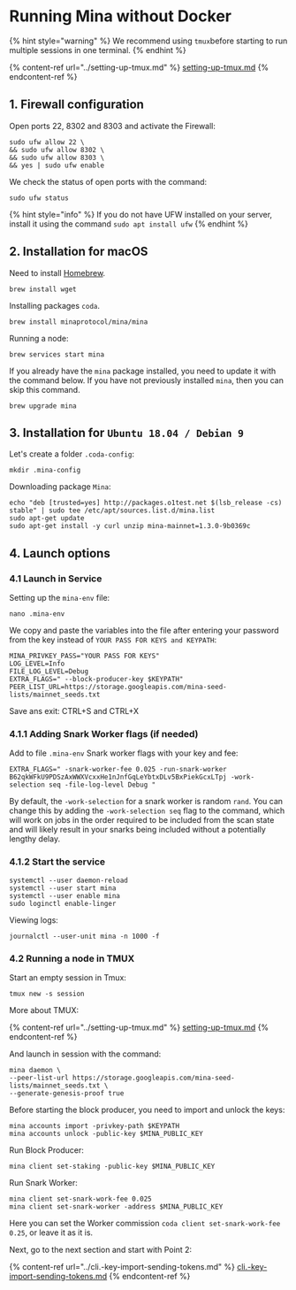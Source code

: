 # Running Mina without Docker

{% hint style="warning" %}
We recommend using `tmux`before starting to run multiple sessions in one terminal.
{% endhint %}

{% content-ref url="../setting-up-tmux.md" %}
[setting-up-tmux.md](../setting-up-tmux.md)
{% endcontent-ref %}

## 1. Firewall configuration

Open ports 22, 8302 and 8303 and activate the Firewall:

```
sudo ufw allow 22 \
&& sudo ufw allow 8302 \
&& sudo ufw allow 8303 \
&& yes | sudo ufw enable
```

We check the status of open ports with the command:

```
sudo ufw status
```

{% hint style="info" %}
If you do not have UFW installed on your server, install it using the command `sudo apt install ufw`
{% endhint %}

## 2. Installation for macOS

Need to install [Homebrew](https://brew.sh/).

```
brew install wget
```

Installing packages `coda`.

```
brew install minaprotocol/mina/mina
```

Running a node:

```
brew services start mina
```

If you already have the `mina` package installed, you need to update it with the command below. If you have not previously installed `mina`, then you can skip this command.

```
brew upgrade mina
```

## 3. Installation for `Ubuntu 18.04 / Debian 9`

Let's create a folder `.coda-config`:

```
mkdir .mina-config
```

Downloading package `Mina`:

```
echo "deb [trusted=yes] http://packages.o1test.net $(lsb_release -cs) stable" | sudo tee /etc/apt/sources.list.d/mina.list
sudo apt-get update
sudo apt-get install -y curl unzip mina-mainnet=1.3.0-9b0369c
```

## 4. Launch options

### 4.1 Launch in Service

Setting up the `mina-env` file:

```
nano .mina-env
```

We copy and paste the variables into the file after entering your password from the key instead of `YOUR PASS FOR KEYS and KEYPATH`:

```
MINA_PRIVKEY_PASS="YOUR PASS FOR KEYS"
LOG_LEVEL=Info
FILE_LOG_LEVEL=Debug
EXTRA_FLAGS=" --block-producer-key $KEYPATH"
PEER_LIST_URL=https://storage.googleapis.com/mina-seed-lists/mainnet_seeds.txt
```

Save ans exit: CTRL+S and CTRL+X

### 4.1.1 Adding Snark Worker flags (if needed)

Add to file `.mina-env` Snark worker flags with your key and fee:

```
EXTRA_FLAGS=" -snark-worker-fee 0.025 -run-snark-worker B62qkWFkU9PDSzAxWWXVcxxHe1nJnfGqLeYbtxDLv5BxPiekGcxLTpj -work-selection seq -file-log-level Debug "
```

By default, the `-work-selection` for a snark worker is random `rand`. You can change this by adding the `-work-selection seq` flag to the command, which will work on jobs in the order required to be included from the scan state and will likely result in your snarks being included without a potentially lengthy delay.

### 4.1.2 Start the service

```
systemctl --user daemon-reload
systemctl --user start mina
systemctl --user enable mina
sudo loginctl enable-linger
```

Viewing logs:

```
journalctl --user-unit mina -n 1000 -f
```

### 4.2 Running a node in TMUX

Start an empty session in Tmux:

```
tmux new -s session
```

More about TMUX:

{% content-ref url="../setting-up-tmux.md" %}
[setting-up-tmux.md](../setting-up-tmux.md)
{% endcontent-ref %}

And launch in session with the command:

```
mina daemon \
--peer-list-url https://storage.googleapis.com/mina-seed-lists/mainnet_seeds.txt \
--generate-genesis-proof true
```

Before starting the block producer, you need to import and unlock the keys:

```
mina accounts import -privkey-path $KEYPATH
mina accounts unlock -public-key $MINA_PUBLIC_KEY
```

Run Block Producer:

```
mina client set-staking -public-key $MINA_PUBLIC_KEY
```

Run Snark Worker:

```
mina client set-snark-work-fee 0.025
mina client set-snark-worker -address $MINA_PUBLIC_KEY
```

Here you can set the Worker commission `coda client set-snark-work-fee 0.25`, or leave it as it is.&#x20;

Next, go to the next section and start with Point 2:

{% content-ref url="../cli.-key-import-sending-tokens.md" %}
[cli.-key-import-sending-tokens.md](../cli.-key-import-sending-tokens.md)
{% endcontent-ref %}
